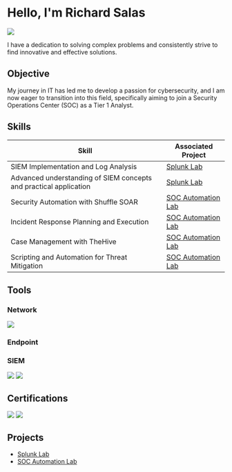 # Hello, I'm Richard Salas
<a href="https://www.linkedin.com/in/richardrsalas/"><img src="https://img.shields.io/badge/-LinkedIn-0072b1?&style=for-the-badge&logo=linkedin&logoColor=white" /></a>


I have a dedication to solving complex problems and consistently strive to find innovative and effective solutions.

## Objective

My journey in IT has led me to develop a passion for cybersecurity, and I am now eager to transition into this field, specifically aiming to join a Security Operations Center (SOC) as a Tier 1 Analyst.

## Skills

| Skill                                         | Associated Project         |
|-----------------------------------------------|----------------------------|
| SIEM Implementation and Log Analysis          | <a href="https://github.com/rickysalas113/Splunk-Lab">Splunk Lab</a>|
| Advanced understanding of SIEM concepts and practical application | <a href="https://github.com/rickysalas113/Splunk-Lab">Splunk Lab</a>|
| Security Automation with Shuffle SOAR         | <a href="https://github.com/rickysalas113/SOC-Automation-Lab">SOC Automation Lab</a>|
| Incident Response Planning and Execution      | <a href="https://github.com/rickysalas113/SOC-Automation-Lab">SOC Automation Lab</a>|
| Case Management with TheHive                  | <a href="https://github.com/rickysalas113/SOC-Automation-Lab">SOC Automation Lab</a>|
| Scripting and Automation for Threat Mitigation | <a href="https://github.com/rickysalas113/SOC-Automation-Lab">SOC Automation Lab</a>|

## Tools

### Network
<div>
    <img src="https://img.shields.io/badge/-Wireshark-1679A7?&style=for-the-badge&logo=Wireshark&logoColor=white" />

   
</div>

### Endpoint
<div>

</div>

### SIEM
<div>
    <img src="https://img.shields.io/badge/-Splunk-000000?&style=for-the-badge&logo=Splunk&logoColor=white" />
    <img src="https://img.shields.io/badge/-Wazuh-000000?style=for-the-badge&logo=logo&logoColor=white" />


</div>

## Certifications

<div>
<img src="https://img.shields.io/badge/-Security%2B-FF0000?&style=for-the-badge&logo=CompTIA&logoColor=white" />

<img src="https://img.shields.io/badge/-A%2B-4D4D4D?&style=for-the-badge&logo=CompTIA&logoColor=white" />


</div>

## Projects
- <a href="https://github.com/rickysalas113/Splunk-Lab">Splunk Lab</a>
- <a href="https://github.com/rickysalas113/SOC-Automation-Lab">SOC Automation Lab</a>
